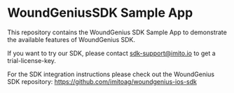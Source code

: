 # WoundGeniusSDK Sample App

This repository contains the WoundGenius SDK Sample App to demonstrate the available features of WoundGenius SDK.

If you want to try our SDK, please contact sdk-support@imito.io to get a trial-license-key.

For the SDK integration instructions please check out the WoundGenius SDK repository: https://github.com/imitoag/woundgenius-ios-sdk


